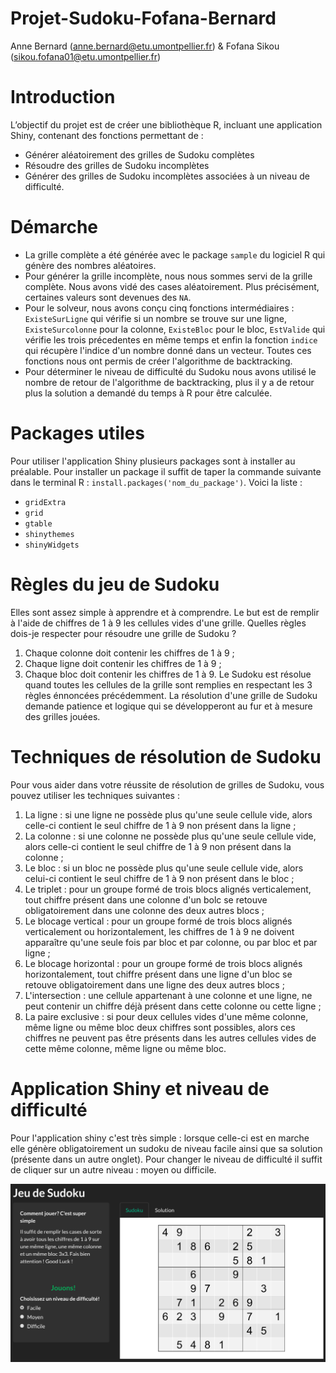 # Projet-Sudoku-Fofana-Bernard
Anne Bernard (anne.bernard@etu.umontpellier.fr)  & Fofana Sikou (sikou.fofana01@etu.umontpellier.fr)
# Introduction
L’objectif du projet est de créer une bibliothèque R, incluant une application Shiny, contenant
des fonctions permettant de :
- Générer aléatoirement des grilles de Sudoku complètes
- Résoudre des grilles de Sudoku incomplètes
- Générer des grilles de Sudoku incomplètes associées à un niveau de difficulté.

# Démarche
- La grille complète a été générée avec le package ``sample`` du logiciel R qui génère des nombres aléatoires.
- Pour générer la grille incomplète, nous nous sommes servi de la grille complète. Nous avons vidé des cases aléatoirement. Plus précisément, certaines valeurs sont devenues des ```NA```.
- Pour le solveur, nous avons conçu cinq fonctions intermédiaires : ``ExisteSurLigne`` qui vérifie si un nombre se trouve sur une ligne, ``ExisteSurcolonne`` pour la colonne, ``ExisteBloc`` pour le bloc, ``EstValide`` qui vérifie les trois précedentes en même temps et enfin la fonction ``indice`` qui récupère l'indice d'un nombre donné dans un vecteur. Toutes ces fonctions nous ont permis de créer l'algorithme de backtracking. 
- Pour déterminer le niveau de difficulté du Sudoku nous avons utilisé le nombre de retour de l'algorithme de backtracking, plus il y a de retour plus la solution a demandé du temps à R pour être calculée.

# Packages utiles
Pour utiliser l'application Shiny plusieurs packages sont à installer au préalable. Pour installer un package il suffit de taper la commande suivante dans le terminal R : ``install.packages('nom_du_package')``. Voici la liste : 
- ``gridExtra``
- ``grid``
- ``gtable``
- ``shinythemes``
- ``shinyWidgets``

# Règles du jeu de Sudoku 
Elles sont assez simple à apprendre et à comprendre. Le but est de remplir à l'aide de chiffres de 1 à 9 les cellules vides d'une grille.
Quelles règles dois-je respecter pour résoudre une grille de Sudoku ?
1. Chaque colonne doit contenir les chiffres de 1 à 9 ;
2. Chaque ligne doit contenir les chiffres de 1 à 9 ;
3. Chaque bloc doit contenir les chiffres de 1 à 9.
Le Sudoku est résolue quand toutes les cellules de la grille sont remplies en respectant les 3 règles énnoncées précédemment.
La résolution d'une grille de Sudoku demande patience et logique qui se développeront au fur et à mesure des grilles jouées.

# Techniques de résolution de Sudoku
Pour vous aider dans votre réussite de résolution de grilles de Sudoku, vous pouvez utiliser les techniques suivantes : 
1. La ligne	: si une ligne ne possède plus qu'une seule cellule vide, alors celle-ci contient le seul chiffre de 1 à 9 non présent dans la ligne ;
2. La colonne	: si une colonne ne possède plus qu'une seule cellule vide, alors celle-ci contient le seul chiffre de 1 à 9 non présent dans la colonne ;
3. Le bloc : si un bloc ne possède plus qu'une seule cellule vide, alors celui-ci contient le seul chiffre de 1 à 9 non présent dans le bloc ;
4. Le triplet :	pour un groupe formé de trois blocs alignés verticalement, tout chiffre présent dans une colonne d'un bolc se retouve obligatoirement dans une colonne des deux autres blocs ;
5. Le blocage vertical	: pour un groupe formé de trois blocs alignés verticalement ou horizontalement, les chiffres de 1 à 9 ne doivent apparaître qu'une seule fois par bloc et par colonne, ou par bloc et par ligne ;
6. Le blocage horizontal	: pour un groupe formé de trois blocs alignés horizontalement, tout chiffre présent dans une ligne d'un bloc se retouve obligatoirement dans une ligne des deux autres blocs ;
7. L'intersection	: une cellule appartenant à une colonne et une ligne, ne peut contenir un chiffre déjà présent dans cette colonne ou cette ligne ;
8. La paire exclusive	: si pour deux cellules vides d'une même colonne, même ligne ou même bloc deux chiffres sont possibles, alors ces chiffres ne peuvent pas être présents dans les autres cellules vides de cette même colonne, même ligne ou même bloc.

# Application Shiny et niveau de difficulté

Pour l'application shiny c'est très simple : lorsque celle-ci est en marche elle génère obligatoirement un sudoku de niveau facile ainsi que sa solution (présente dans un autre onglet). Pour changer le niveau de difficulté il suffit de cliquer sur un autre niveau : moyen ou difficile. 


<p align="center">
  <img src="https://github.com/ABernard27/Projet-Sudoku-Fofana-Bernard/blob/main/Images/shiny.png" width=600 title="Application Shiny">
</p>

